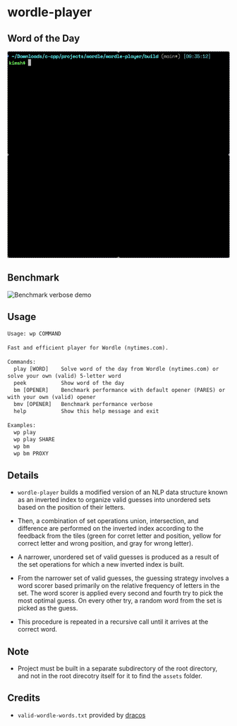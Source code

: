 # wordle-player

## Word of the Day

![Word of the day demo](assets/play.gif)

## Benchmark

![Benchmark verbose demo](assets/bmv.gif)

## Usage
```
Usage: wp COMMAND

Fast and efficient player for Wordle (nytimes.com).

Commands:
  play [WORD]    Solve word of the day from Wordle (nytimes.com) or solve your own (valid) 5-letter word
  peek           Show word of the day
  bm [OPENER]    Benchmark performance with default opener (PARES) or with your own (valid) opener
  bmv [OPENER]   Benchmark performance verbose
  help           Show this help message and exit

Examples:
  wp play
  wp play SHARE
  wp bm
  wp bm PROXY
  ```

## Details

* `wordle-player` builds a modified version of an NLP data structure known as an
inverted index to organize valid guesses into unordered sets based on the
position of their letters.

* Then, a combination of set operations union, intersection, and difference are
performed on the inverted index according to the feedback from the tiles (green
for corret letter and position, yellow for correct letter and wrong position,
and gray for wrong letter).

* A narrower, unordered set of valid guesses is produced as a result of the set
operations for which a new inverted index is built.

* From the narrower set of valid guesses, the guessing strategy involves a word scorer based primarily on the relative
frequency of letters in the set. The word scorer is applied every second and fourth try to pick the most
optimal guess. On every other try, a random word from the set is picked as the guess.

* This procedure is repeated in a recursive call until it arrives at the
correct word.

## Note

* Project must be built in a separate subdirectory of the root directory, and
not in the root direcotry itself for it to find the `assets` folder.

## Credits

* `valid-wordle-words.txt` provided by [dracos](https://gist.github.com/dracos/dd0668f281e685bad51479e5acaadb93)
